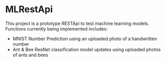# MLRestApi
This project is a prototype RESTApi to test machine learning models.
Functions currently being implemented includes:
- MNIST Number Prediction using an uploaded photo of a handwritten number
- Ant & Bee ResNet classification model updates using uploaded photos of ants and bees
